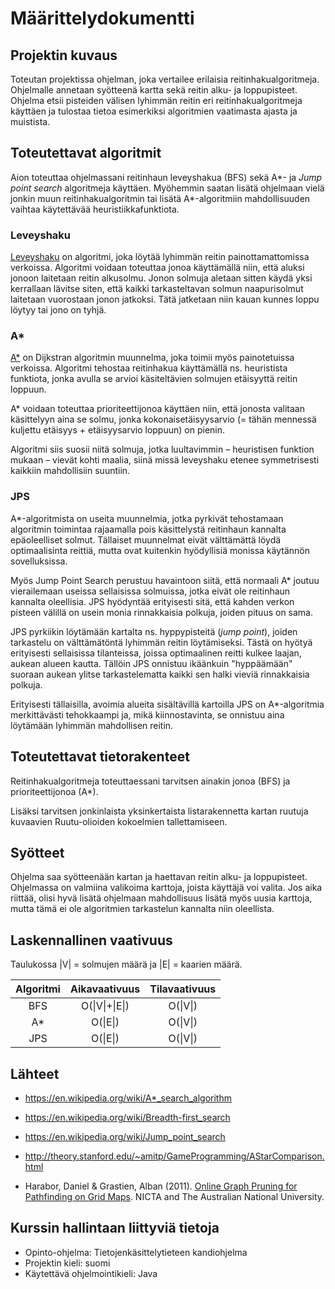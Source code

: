 # Määrittelydokumentti

## Projektin kuvaus

Toteutan projektissa ohjelman, joka vertailee erilaisia reitinhakualgoritmeja. Ohjelmalle annetaan syötteenä kartta sekä reitin alku- ja loppupisteet. Ohjelma etsii pisteiden välisen lyhimmän reitin eri reitinhakualgoritmeja käyttäen ja tulostaa tietoa esimerkiksi algoritmien vaatimasta ajasta ja muistista.

## Toteutettavat algoritmit

Aion toteuttaa ohjelmassani reitinhaun leveyshakua (BFS) sekä A\*- ja _Jump point search_ algoritmeja käyttäen. Myöhemmin saatan lisätä ohjelmaan vielä jonkin muun reitinhakualgoritmin tai lisätä A\*-algoritmiin mahdollisuuden vaihtaa käytettävää heuristiikkafunktiota.

### Leveyshaku

[Leveyshaku](https://en.wikipedia.org/wiki/Breadth-first_search) on algoritmi, joka löytää lyhimmän reitin painottamattomissa verkoissa. Algoritmi voidaan toteuttaa jonoa käyttämällä niin, että aluksi jonoon laitetaan reitin alkusolmu. Jonon solmuja aletaan sitten käydä yksi kerrallaan lävitse siten, että kaikki tarkasteltavan solmun naapurisolmut laitetaan vuorostaan jonon jatkoksi. Tätä jatketaan niin kauan kunnes loppu löytyy tai jono on tyhjä.

### A\*

[A\*](https://en.wikipedia.org/wiki/A*_search_algorithm) on Dijkstran algoritmin muunnelma, joka toimii myös painotetuissa verkoissa. Algoritmi tehostaa reitinhakua käyttämällä ns. heuristista funktiota, jonka avulla se arvioi käsiteltävien solmujen etäisyyttä reitin loppuun.

A\* voidaan toteuttaa prioriteettijonoa käyttäen niin, että jonosta valitaan käsittelyyn aina se solmu, jonka kokonaisetäisyysarvio (= tähän mennessä kuljettu etäisyys + etäisyysarvio loppuun) on pienin.

Algoritmi siis suosii niitä solmuja, jotka luultavimmin – heuristisen funktion mukaan – vievät kohti maalia, siinä missä leveyshaku etenee symmetrisesti kaikkiin mahdollisiin suuntiin.

### JPS

A\*-algoritmista on useita muunnelmia, jotka pyrkivät tehostamaan algoritmin toimintaa rajaamalla pois käsittelystä reitinhaun kannalta epäoleelliset solmut. Tällaiset muunnelmat eivät välttämättä löydä optimaalisinta reittiä, mutta ovat kuitenkin hyödyllisiä monissa käytännön sovelluksissa.

Myös Jump Point Search perustuu havaintoon siitä, että normaali A\* joutuu vierailemaan useissa sellaisissa solmuissa, jotka eivät ole reitinhaun kannalta oleellisia. JPS hyödyntää erityisesti sitä, että kahden verkon pisteen välillä on usein monia rinnakkaisia polkuja, joiden pituus on sama.

JPS pyrkiikin löytämään kartalta ns. hyppypisteitä (_jump point_), joiden tarkastelu on välttämätöntä lyhimmän reitin löytämiseksi. Tästä on hyötyä erityisesti sellaisissa tilanteissa, joissa optimaalinen reitti kulkee laajan, aukean alueen kautta. Tällöin JPS onnistuu ikäänkuin "hyppäämään" suoraan aukean ylitse tarkastelematta kaikki sen halki vieviä rinnakkaisia polkuja.

Erityisesti tällaisilla, avoimia alueita sisältävillä kartoilla JPS on A\*-algoritmia merkittävästi tehokkaampi ja, mikä kiinnostavinta, se onnistuu aina löytämään lyhimmän mahdollisen reitin.

## Toteutettavat tietorakenteet

Reitinhakualgoritmeja toteuttaessani tarvitsen ainakin jonoa (BFS) ja prioriteettijonoa (A\*).

Lisäksi tarvitsen jonkinlaista yksinkertaista listarakennetta kartan ruutuja kuvaavien Ruutu-olioiden kokoelmien tallettamiseen.

## Syötteet

Ohjelma saa syötteenään kartan ja haettavan reitin alku- ja loppupisteet. Ohjelmassa on valmiina valikoima karttoja, joista käyttäjä voi valita. Jos aika riittää, olisi hyvä lisätä ohjelmaan mahdollisuus lisätä myös uusia karttoja, mutta tämä ei ole algoritmien tarkastelun kannalta niin oleellista.

## Laskennallinen vaativuus

Taulukossa |V| = solmujen määrä ja |E| = kaarien määrä.

| Algoritmi | Aikavaativuus  | Tilavaativuus |
| :-------: | :------------: | :-----------: |
|    BFS    | O(\|V\|+\|E\|) |   O(\|V\|)    |
|    A\*    |    O(\|E\|)    |   O(\|V\|)    |
|    JPS    |    O(\|E\|)    |   O(\|V\|)    |

## Lähteet

- https://en.wikipedia.org/wiki/A*_search_algorithm

- https://en.wikipedia.org/wiki/Breadth-first_search

- https://en.wikipedia.org/wiki/Jump_point_search

- http://theory.stanford.edu/~amitp/GameProgramming/AStarComparison.html

- Harabor, Daniel & Grastien, Alban (2011). [Online Graph Pruning for Pathfinding on Grid Maps](http://users.cecs.anu.edu.au/~dharabor/data/papers/harabor-grastien-aaai11.pdf). NICTA and The Australian National University.

## Kurssin hallintaan liittyviä tietoja

- Opinto-ohjelma: Tietojenkäsittelytieteen kandiohjelma
- Projektin kieli: suomi
- Käytettävä ohjelmointikieli: Java
